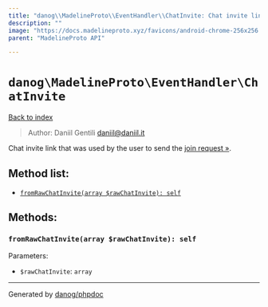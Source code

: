 ```yaml
---
title: "danog\\MadelineProto\\EventHandler\\ChatInvite: Chat invite link that was used by the user to send the [join request »](https://core.telegram.org/api/invites#join-requests)."
description: ""
image: "https://docs.madelineproto.xyz/favicons/android-chrome-256x256.png"
parent: "MadelineProto API"

---
```

# `danog\MadelineProto\EventHandler\ChatInvite`
[Back to index](../../../index.html)

> Author: Daniil Gentili <daniil@daniil.it>  
  

Chat invite link that was used by the user to send the [join request »](https://core.telegram.org/api/invites#join-requests).  




## Method list:
* [`fromRawChatInvite(array $rawChatInvite): self`](#fromrawchatinvite-array-rawchatinvite-self)

## Methods:
### `fromRawChatInvite(array $rawChatInvite): self`




Parameters:

* `$rawChatInvite`: `array`   



---
Generated by [danog/phpdoc](https://phpdoc.daniil.it)
